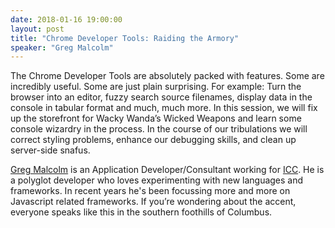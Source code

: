 ```yaml
---
date: 2018-01-16 19:00:00
layout: post
title: "Chrome Developer Tools: Raiding the Armory"
speaker: "Greg Malcolm"
---
```


The Chrome Developer Tools are absolutely packed with features. Some are incredibly useful. Some are just plain
surprising. For example: Turn the browser into an editor, fuzzy search source filenames, display data in the console in
tabular format and much, much more. In this session, we will fix up the storefront for Wacky Wanda’s Wicked Weapons and
learn some console wizardry in the process. In the course of our tribulations we will correct styling problems, enhance
our debugging skills, and clean up server-side snafus.

[Greg Malcolm](https://twitter.com/gregmalcolm) is an Application Developer/Consultant working for
[ICC](https://icctechnology.com/). He is a polyglot developer who loves experimenting with new languages and frameworks.
In recent years he's been focussing more and more on Javascript related frameworks. If you’re wondering about the
accent, everyone speaks like this in the southern foothills of Columbus.
